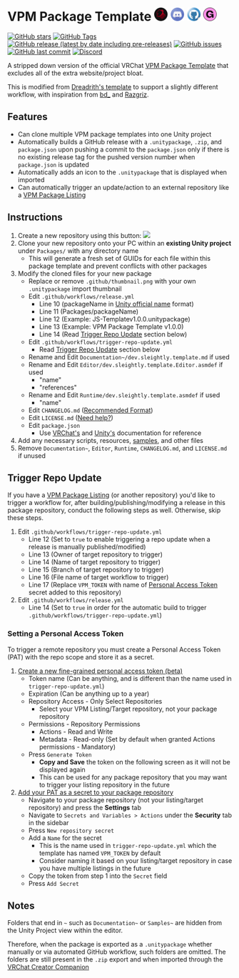 # VPM Package Template [<img src="https://github.com/JustSleightly/Resources/raw/main/Icons/JSLogo.png" width="30" height="30">](https://vrc.sleightly.dev/ "JustSleightly") [<img src="https://github.com/JustSleightly/Resources/raw/main/Icons/Discord.png" width="30" height="30">](https://discord.sleightly.dev/ "Discord") [<img src="https://github.com/JustSleightly/Resources/raw/main/Icons/GitHub.png" width="30" height="30">](https://github.sleightly.dev/ "Github") [<img src="https://github.com/JustSleightly/Resources/raw/main/Icons/Store.png" width="30" height="30">](https://store.sleightly.dev/ "Store")

[![GitHub stars](https://img.shields.io/github/stars/JustSleightly/VPM-Package-Template)](https://github.com/JustSleightly/VPM-Package-Template/stargazers) [![GitHub Tags](https://img.shields.io/github/tag/JustSleightly/VPM-Package-Template)](https://github.com/JustSleightly/VPM-Package-Template/tags) [![GitHub release (latest by date including pre-releases)](https://img.shields.io/github/v/release/JustSleightly/VPM-Package-Template?include_prereleases)](https://github.com/JustSleightly/VPM-Package-Template/releases) [![GitHub issues](https://img.shields.io/github/issues/JustSleightly/VPM-Package-Template)](https://github.com/JustSleightly/VPM-Package-Template/issues) [![GitHub last commit](https://img.shields.io/github/last-commit/JustSleightly/VPM-Package-Template)](https://github.com/JustSleightly/VPM-Package-Template/commits/main) [![Discord](https://img.shields.io/discord/780192344800362506)](https://discord.sleightly.dev/)

A stripped down version of the official VRChat [VPM Package Template](https://github.com/vrchat-community/template-package) that excludes all of the extra website/project bloat.

This is modified from [Dreadrith's template](https://github.com/Dreadrith/Listed-VPM-Template) to support a slightly different workflow, with inspiration from [bd_](https://github.com/bdunderscore/modular-avatar) and [Razgriz](https://github.com/rrazgriz/RATS).

## Features

- Can clone multiple VPM package templates into one Unity project
- Automatically builds a GitHub release with a `.unitypackage`, `.zip`, and `package.json` upon pushing a commit to the `package.json` only if there is no existing release tag for the pushed version number when `package.json` is updated
- Automatically adds an icon to the `.unitypackage` that is displayed when imported
- Can automatically trigger an update/action to an external repository like a [VPM Package Listing](https://github.com/JustSleightly/VPM-Package-Listing-Template)

## Instructions

1. Create a new repository using this button: [<img src="https://user-images.githubusercontent.com/737888/185467681-e5fdb099-d99f-454b-8d9e-0760e5a6e588.png" height="25">](https://github.com/JustSleightly/VPM-Package-Template/generate/ "Use this template")
2. Clone your new repository onto your PC within an **existing Unity project** under `Packages/` with any directory name
    - This will generate a fresh set of GUIDs for each file within this package template and prevent conflicts with other packages
3. Modify the cloned files for your new package
    - Replace or remove `.github/thumbnail.png` with your own `.unitypackage` import thumbnail
    - Edit `.github/workflows/release.yml`
        - Line 10 (packageName in [Unity official name](https://docs.unity3d.com/Manual/cus-naming.html) format)
        - Line 11 (Packages/packageName)
        - Line 12 (Example: JS-Templatev1.0.0.unitypackage)
        - Line 13 (Example: VPM Package Template v1.0.0)
        - Line 14 (Read [Trigger Repo Update](https://github.com/JustSleightly/VPM-Package-Template#trigger-repo-update) section below)
    - Edit `.github/workflows/trigger-repo-update.yml`
        - Read [Trigger Repo Update](https://github.com/JustSleightly/VPM-Package-Template#trigger-repo-update) section below
    - Rename and Edit `Documentation~/dev.sleightly.template.md` if used
    - Rename and Edit `Editor/dev.sleightly.template.Editor.asmdef` if used
        - "name"
        - "references"
    - Rename and Edit `Runtime/dev.sleightly.template.asmdef` if used
        - "name"
    - Edit `CHANGELOG.md` ([Recommended Format](https://keepachangelog.com/en/))
    - Edit `LICENSE.md` ([Need help?](https://choosealicense.com/))
    - Edit `package.json`
        - Use [VRChat's](https://vcc.docs.vrchat.com/vpm/packages#vpm-manifest-additions) and [Unity's](https://docs.unity3d.com/2019.4/Documentation/Manual/upm-manifestPkg.html) documentation for reference
4. Add any necessary scripts, resources, [samples](https://docs.unity3d.com/2019.4/Documentation/Manual/cus-samples.html), and other files
5. Remove `Documentation~`, `Editor`, `Runtime`, `CHANGELOG.md`, and `LICENSE.md` if unused

## Trigger Repo Update

If you have a [VPM Package Listing](https://github.com/JustSleightly/VPM-Package-Listing-Template) (or another repository) you'd like to trigger a workflow for, after building/publishing/modifying a release in this package repository, conduct the following steps as well. Otherwise, skip these steps.

1. Edit `.github/workflows/trigger-repo-update.yml`
    - Line 12 (Set to `true` to enable triggering a repo update when a release is manually published/modified)
    - Line 13 (Owner of target repository to trigger)
    - Line 14 (Name of target repository to trigger)
    - Line 15 (Branch of target repository to trigger)
    - Line 16 (File name of target workflow to trigger)
    - Line 17 (Replace `VPM_TOKEN` with name of [Personal Access Token](https://github.com/JustSleightly/VPM-Package-Template#setting-a-personal-access-token) secret added to this repository)
2. Edit `.github/workflows/release.yml`
    - Line 14 (Set to `true` in order for the automatic build to trigger `.github/workflows/trigger-repo-update.yml`)

### Setting a Personal Access Token

To trigger a remote repository you must create a Personal Access Token (PAT) with the repo scope and store it as a secret.

1. [Create a new fine-grained personal access token (beta)](https://github.com/settings/personal-access-tokens/new)
    - Token name (Can be anything, and is different than the name used in `trigger-repo-update.yml`)
    - Expiration (Can be anything up to a year)
    - Repository Access - Only Select Repositories
        - Select your VPM Listing/Target repository, not your package repository
    - Permissions - Repository Permissions
        - Actions - Read and Write
        - Metadata - Read-only (Set by default when granted Actions permissions - Mandatory)
    - Press `Generate Token`
        - **Copy and Save** the token on the following screen as it will not be displayed again
        - This can be used for any package repository that you may want to trigger your listing repository in the future
2. [Add your PAT as a secret to your package repository](https://docs.github.com/en/actions/security-guides/using-secrets-in-github-actions#creating-secrets-for-a-repository)
    - Navigate to your package repository (not your listing/target repository) and press the **Settings** tab
    - Navigate to `Secrets and Variables > Actions` under the **Security** tab in the sidebar
    - Press `New repository secret`
    - Add a `Name` for the secret
        - This is the name used in `trigger-repo-update.yml` which the template has named `VPM_TOKEN` by default
        - Consider naming it based on your listing/target repository in case you have multiple listings in the future
    - Copy the token from step 1 into the `Secret` field
    - Press `Add Secret`

## Notes

Folders that end in `~` such as `Documentation~` or `Samples~` are hidden from the Unity Project view within the editor.

Therefore, when the package is exported as a `.unitypackage` whether manually or via automated GitHub workflow, such folders are omitted. The folders are still present in the `.zip` export and when imported through the [VRChat Creator Companion](https://vcc.docs.vrchat.com/vpm/packages/#community-packages)
